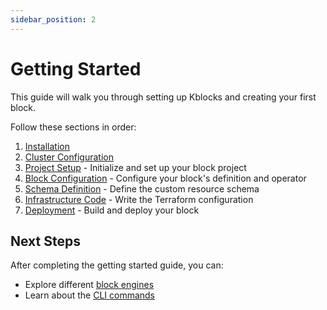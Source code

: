 ```yaml
---
sidebar_position: 2
---
```


# Getting Started

This guide will walk you through setting up Kblocks and creating your first block.

Follow these sections in order:

1. [Installation](./installation.md)
3. [Cluster Configuration](./cluster-configuration.md)
4. [Project Setup](./project-setup.md) - Initialize and set up your block project
5. [Block Configuration](./block-configuration.md) - Configure your block's definition and operator
6. [Schema Definition](./schema-definition.md) - Define the custom resource schema
7. [Infrastructure Code](./infrastructure.md) - Write the Terraform configuration
8. [Deployment](./deployment.md) - Build and deploy your block

## Next Steps

After completing the getting started guide, you can:

- Explore different [block engines](engines/index.md)
- Learn about the [CLI commands](cli-reference/index.md)

